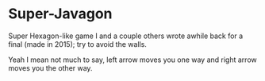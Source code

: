 # Super-Javagon
Super Hexagon-like game I and a couple others wrote awhile back for a final (made in 2015); try to avoid the walls.

Yeah I mean not much to say, left arrow moves you one way and right arrow moves you the other way.

